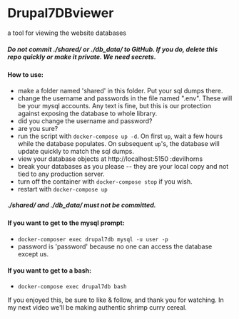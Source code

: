 # Drupal7DBviewer
a tool for viewing the website databases

##### Do not commit ./shared/ or ./db_data/ to GitHub.  If you do, delete this repo quickly or make it private.  We need secrets.

#### How to use:

 - make a folder named 'shared' in this folder.  Put your sql dumps there.
 - change the username and passwords in the file named ".env".  These will be your mysql accounts.  Any text is fine, but this is our protection against exposing the database to whole library.
 - did you change the username and password?
 - are you sure?
 - run the script with `docker-compose up -d`.  On first `up`, wait a few hours while the database populates.  On subsequent `up`'s, the database will update quickly to match the sql dumps.
 - view your database objects at http://localhost:5150  :devilhorns
 - break your databases as you please -- they are your local copy and not tied to any production server.
 - turn off the container with `docker-compose stop` if you wish.
 - restart with `docker-compose up`
 
##### ./shared/ and ./db_data/  must not be committed.

#### If you want to get to the mysql prompt:

 - `docker-composer exec drupal7db mysql -u user -p`
 - password is 'password' because no one can access the database except us.
 
#### If you want to get to a bash:
 
 - `docker-compose exec drupal7db bash`

If you enjoyed this, be sure to like & follow, and thank you for watching.  In my next video we'll be making authentic shrimp curry cereal.

